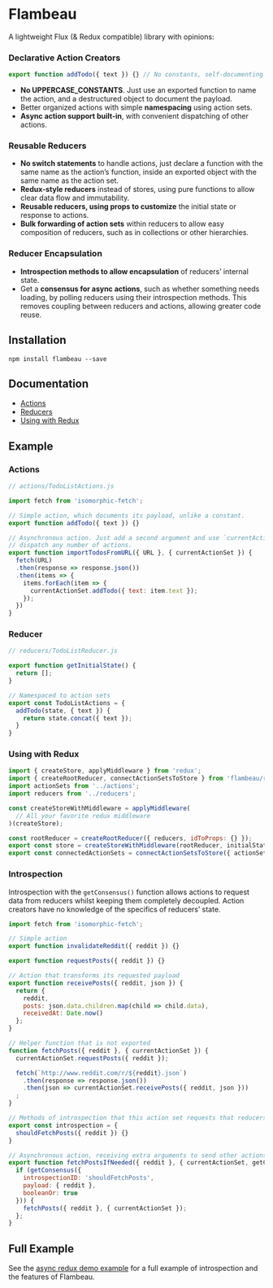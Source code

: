 # Flambeau
A lightweight Flux (& Redux compatible) library with opinions:

### Declarative Action Creators
```javascript
export function addTodo({ text }) {} // No constants, self-documenting payload
```
- **No UPPERCASE_CONSTANTS**. Just use an exported function to name the action, and a destructured object to document the payload.
- Better organized actions with simple **namespacing** using action sets.
- **Async action support built-in**, with convenient dispatching of other actions.

### Reusable Reducers
- **No switch statements** to handle actions, just declare a function with the same name as the action’s function, inside an exported object with the same name as the action set.
- **Redux-style reducers** instead of stores, using pure functions to allow clear data flow and immutability.
- **Reusable reducers, using props to customize** the initial state or response to actions.
- **Bulk forwarding of action sets** within reducers to allow easy composition of reducers, such as in collections or other hierarchies.

### Reducer Encapsulation
- **Introspection methods to allow encapsulation** of reducers’ internal state.
- Get a **consensus for async actions**, such as whether something needs loading, by polling reducers using their introspection methods. This removes coupling between reducers and actions, allowing greater code reuse.

## Installation

`npm install flambeau --save`

## Documentation

- [Actions](docs/actions.md)
- [Reducers](docs/reducers.md)
- [Using with Redux](docs/redux.md)

## Example

### Actions

```javascript
// actions/TodoListActions.js

import fetch from 'isomorphic-fetch';

// Simple action, which documents its payload, unlike a constant.
export function addTodo({ text }) {}

// Asynchronous action. Just add a second argument and use `currentActionSet` to
// dispatch any number of actions.
export function importTodosFromURL({ URL }, { currentActionSet }) {
  fetch(URL)
  .then(response => response.json())
  .then(items => {
    items.forEach(item => {
      currentActionSet.addTodo({ text: item.text });
    });
  })
}
```

### Reducer

```javascript
// reducers/TodoListReducer.js

export function getInitialState() {
  return [];
}

// Namespaced to action sets
export const TodoListActions = {
  addTodo(state, { text }) {
    return state.concat({ text });
  }
}
```

### Using with Redux

```javascript
import { createStore, applyMiddleware } from 'redux';
import { createRootReducer, connectActionSetsToStore } from 'flambeau/redux';
import actionSets from '../actions';
import reducers from '../reducers';

const createStoreWithMiddleware = applyMiddleware(
  // All your favorite redux middleware
)(createStore);

const rootReducer = createRootReducer({ reducers, idToProps: {} });
export const store = createStoreWithMiddleware(rootReducer, initialState);
export const connectedActionSets = connectActionSetsToStore({ actionSets, store });
```

### Introspection

Introspection with the `getConsensus()` function allows actions to request data from reducers whilst keeping them completely decoupled. Action creators have no knowledge of the specifics of reducers’ state.

```javascript
import fetch from 'isomorphic-fetch';

// Simple action
export function invalidateReddit({ reddit }) {}

export function requestPosts({ reddit }) {}

// Action that transforms its requested payload
export function receivePosts({ reddit, json }) {
  return {
    reddit,
    posts: json.data.children.map(child => child.data),
    receivedAt: Date.now()
  };
}

// Helper function that is not exported
function fetchPosts({ reddit }, { currentActionSet }) {
  currentActionSet.requestPosts({ reddit });

  fetch(`http://www.reddit.com/r/${reddit}.json`)
    .then(response => response.json())
    .then(json => currentActionSet.receivePosts({ reddit, json }))
  ;
}

// Methods of introspection that this action set requests that reducers implement.
export const introspection = {
  shouldFetchPosts({ reddit }) {}
}

// Asynchronous action, receiving extra arguments to send other actions or poll reducers for a consensus.
export function fetchPostsIfNeeded({ reddit }, { currentActionSet, getConsensus }) {
  if (getConsensus({
    introspectionID: 'shouldFetchPosts',
    payload: { reddit },
    booleanOr: true
  })) {
    fetchPosts({ reddit }, { currentActionSet });
  };
}
```

## Full Example

See the [async redux demo example](examples/async-redux) for a full example of introspection and the features of Flambeau.
